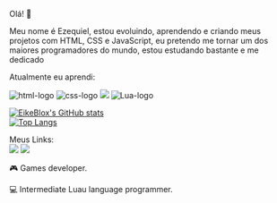 <p>Olá! 👋</p>

<p>Meu nome é Ezequiel, estou evoluindo, aprendendo e criando meus projetos com HTML, CSS e JavaScript, eu pretendo me tornar um dos maiores programadores do mundo, estou estudando bastante e me dedicado</p>

<p>Atualmente eu aprendi:</p>
<img src="https://img.shields.io/badge/HTML5-E34F26?style=for-the-badge&logo=html5&logoColor=white" alt="html-logo" alt="html-logo" />
<img src="https://img.shields.io/badge/CSS-239120?&style=for-the-badge&logo=css3&logoColor=white" alt="css-logo"/>
<img src="https://img.shields.io/badge/JavaScript-F7DF1E?style=for-the-badge&logo=javascript&logoColor=black" alta="javascript-logo"/>
<img src="https://img.shields.io/badge/Lua-2C2D72?style=for-the-badge&logo=lua&logoColor=white" alt="Lua-logo">

[![EikeBlox's GitHub stats](https://github-readme-stats.vercel.app/api?username=eikeblox)](https://github.com/anuraghazra/github-readme-stats)
<br>
[![Top Langs](https://github-readme-stats.vercel.app/api/top-langs/?username=eikeblox)](https://github.com/anuraghazra/github-readme-stats)

Meus Links:
<br>
<a href="https://twitter.com/@Eikeblox/" title="This is my Twitter"><img src="https://img.shields.io/badge/Twitter-1DA1F2?style=for-the-badge&logo=twitter&logoColor=white"></a>
<a href="https://www.roblox.com/games/7679295117/Dragon-Ball-Plus" title="This is my game"><img src="https://img.shields.io/badge/website-000000?style=for-the-badge&logo=About.me&logoColor=white"></a>
<p>🎮 Games developer.</p>
<p>💻 Intermediate Luau language programmer.</p>
